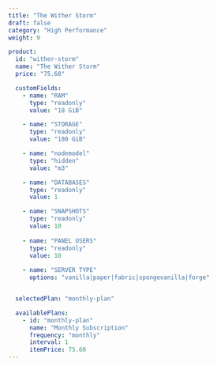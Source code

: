 ```yaml
---
title: "The Wither Storm"
draft: false
category: "High Performance"
weight: 9

product:
  id: "wither-storm"
  name: "The Wither Storm"
  price: "75.60"

  customFields:
    - name: "RAM"
      type: "readonly"
      value: "18 GiB"

    - name: "STORAGE"
      type: "readonly"
      value: "180 GiB"

    - name: "nodemodel"
      type: "hidden"
      value: "m3"

    - name: "DATABASES"
      type: "readonly"
      value: 1

    - name: "SNAPSHOTS"
      type: "readonly"
      value: 10
      
    - name: "PANEL USERS"
      type: "readonly"
      value: 10
      
    - name: "SERVER TYPE"
      options: "vanilla|paper|fabric|spongevanilla|forge"


  selectedPlan: "monthly-plan"

  availablePlans:
    - id: "monthly-plan"
      name: "Monthly Subscription"
      frequency: "monthly"
      interval: 1
      itemPrice: 75.60
---
```

